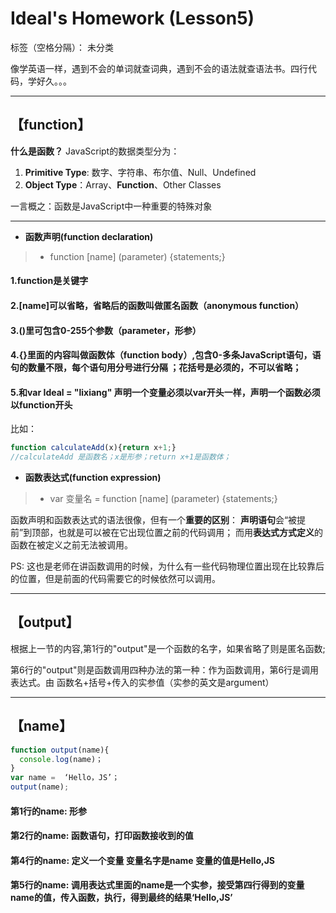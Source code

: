 # Ideal's Homework (Lesson5)

标签（空格分隔）： 未分类

        
像学英语一样，遇到不会的单词就查词典，遇到不会的语法就查语法书。四行代码，学好久。。。


----------

【function】
---------
**什么是函数？** 
JavaScript的数据类型分为：
 1. **Primitive Type**: 数字、字符串、布尔值、Null、Undefined
 2. **Object Type**：Array、**Function**、Other Classes

一言概之：函数是JavaScript中一种重要的特殊对象
 
---------

 - **函数声明(function declaration)** 

>  - function [name] (parameter) {statements;}

#### 1.function是关键字
#### 2.[name]可以省略，省略后的函数叫做匿名函数（anonymous function）
#### 3.()里可包含0-255个参数（parameter，形参）
#### 4.{}里面的内容叫做函数体（function body）,包含0-多条JavaScript语句，语句的数量不限，每个语句用分号进行分隔 ；花括号是必须的，不可以省略；
#### 5.和var Ideal = "lixiang" 声明一个变量必须以var开头一样，声明一个函数必须以function开头

比如：
```JavaScript
function calculateAdd(x){return x+1;}
//calculateAdd 是函数名；x是形参；return x+1是函数体；
```

 - **函数表达式(function expression)**

> - var 变量名 = function [name] (parameter) {statements;}

函数声明和函数表达式的语法很像，但有一个**重要的区别**：
**声明语句**会“被提前”到顶部，也就是可以被在它出现位置之前的代码调用；
而用**表达式方式定义**的函数在被定义之前无法被调用。

PS: 这也是老师在讲函数调用的时候，为什么有一些代码物理位置出现在比较靠后的位置，但是前面的代码需要它的时候依然可以调用。


----------
【output】
---------

根据上一节的内容,第1行的"output"是一个函数的名字，如果省略了则是匿名函数;

第6行的"output"则是函数调用四种办法的第一种：作为函数调用，第6行是调用表达式。由 函数名+括号+传入的实参值（实参的英文是argument）

----------
【name】
---------

```JavaScript
function output(name){
  console.log(name)；
}
var name =  ‘Hello，JS’；
output(name);
```

#### 第1行的name: 形参
#### 第2行的name: 函数语句，打印函数接收到的值
#### 第4行的name: 定义一个变量 变量名字是name 变量的值是Hello,JS
#### 第5行的name: 调用表达式里面的name是一个实参，接受第四行得到的变量name的值，传入函数，执行，得到最终的结果‘Hello,JS’



